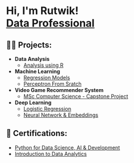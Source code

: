 <h1>Hi, I'm Rutwik! <br/><a href="https://www.linkedin.com/in/rutwikborole-ireland">Data Professional</a></h1>

<h2>👨‍💻 Projects:</h2>

- **Data Analysis**
  - [Analysis using R](https://github.com/rutwikborole/Data-Analysis)
- **Machine Learning**
  -   [Regression Models](https://github.com/rutwikborole/Machine-Learning/tree/main)
  -   [Perceptron From Sratch](https://github.com/rutwikborole/Machine-Learning/tree/main)
- **Video Game Recommender System**
  - [MSc Computer Science - Capstone Project](https://github.com/rutwikborole/Video-Game-Recommender-System)
- **Deep Learning**
  -   [Logistic Regression](https://github.com/rutwikborole/Deep-Learning/tree/main/Logistic%20Regression)
  -   [Neural Network & Embeddings](https://github.com/rutwikborole/Deep-Learning/tree/main/Exploring%20Embeddings)
 
  
<h2>🥇 Certifications:</h2>

- [Python for Data Science, AI & Development](https://www.coursera.org/account/accomplishments/certificate/SJVET2A4E4QA)
- [Introduction to Data Analytics](https://www.coursera.org/account/accomplishments/certificate/4EEDKSJC4W4A)
